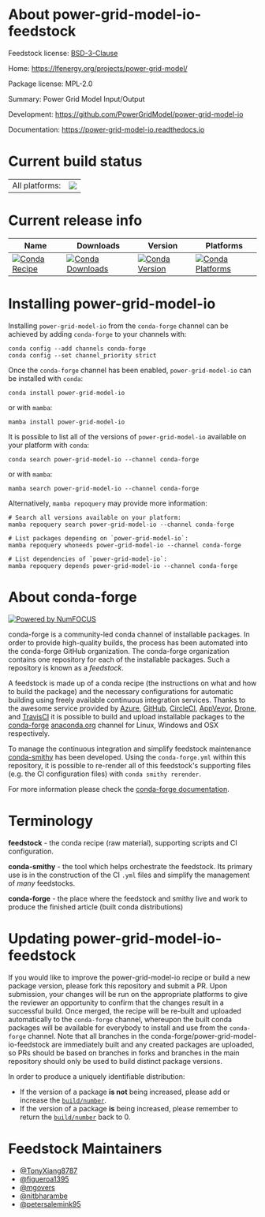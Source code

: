 About power-grid-model-io-feedstock
===================================

Feedstock license: [BSD-3-Clause](https://github.com/conda-forge/power-grid-model-io-feedstock/blob/main/LICENSE.txt)

Home: https://lfenergy.org/projects/power-grid-model/

Package license: MPL-2.0

Summary: Power Grid Model Input/Output

Development: https://github.com/PowerGridModel/power-grid-model-io

Documentation: https://power-grid-model-io.readthedocs.io

Current build status
====================


<table><tr><td>All platforms:</td>
    <td>
      <a href="https://dev.azure.com/conda-forge/feedstock-builds/_build/latest?definitionId=19646&branchName=main">
        <img src="https://dev.azure.com/conda-forge/feedstock-builds/_apis/build/status/power-grid-model-io-feedstock?branchName=main">
      </a>
    </td>
  </tr>
</table>

Current release info
====================

| Name | Downloads | Version | Platforms |
| --- | --- | --- | --- |
| [![Conda Recipe](https://img.shields.io/badge/recipe-power--grid--model--io-green.svg)](https://anaconda.org/conda-forge/power-grid-model-io) | [![Conda Downloads](https://img.shields.io/conda/dn/conda-forge/power-grid-model-io.svg)](https://anaconda.org/conda-forge/power-grid-model-io) | [![Conda Version](https://img.shields.io/conda/vn/conda-forge/power-grid-model-io.svg)](https://anaconda.org/conda-forge/power-grid-model-io) | [![Conda Platforms](https://img.shields.io/conda/pn/conda-forge/power-grid-model-io.svg)](https://anaconda.org/conda-forge/power-grid-model-io) |

Installing power-grid-model-io
==============================

Installing `power-grid-model-io` from the `conda-forge` channel can be achieved by adding `conda-forge` to your channels with:

```
conda config --add channels conda-forge
conda config --set channel_priority strict
```

Once the `conda-forge` channel has been enabled, `power-grid-model-io` can be installed with `conda`:

```
conda install power-grid-model-io
```

or with `mamba`:

```
mamba install power-grid-model-io
```

It is possible to list all of the versions of `power-grid-model-io` available on your platform with `conda`:

```
conda search power-grid-model-io --channel conda-forge
```

or with `mamba`:

```
mamba search power-grid-model-io --channel conda-forge
```

Alternatively, `mamba repoquery` may provide more information:

```
# Search all versions available on your platform:
mamba repoquery search power-grid-model-io --channel conda-forge

# List packages depending on `power-grid-model-io`:
mamba repoquery whoneeds power-grid-model-io --channel conda-forge

# List dependencies of `power-grid-model-io`:
mamba repoquery depends power-grid-model-io --channel conda-forge
```


About conda-forge
=================

[![Powered by
NumFOCUS](https://img.shields.io/badge/powered%20by-NumFOCUS-orange.svg?style=flat&colorA=E1523D&colorB=007D8A)](https://numfocus.org)

conda-forge is a community-led conda channel of installable packages.
In order to provide high-quality builds, the process has been automated into the
conda-forge GitHub organization. The conda-forge organization contains one repository
for each of the installable packages. Such a repository is known as a *feedstock*.

A feedstock is made up of a conda recipe (the instructions on what and how to build
the package) and the necessary configurations for automatic building using freely
available continuous integration services. Thanks to the awesome service provided by
[Azure](https://azure.microsoft.com/en-us/services/devops/), [GitHub](https://github.com/),
[CircleCI](https://circleci.com/), [AppVeyor](https://www.appveyor.com/),
[Drone](https://cloud.drone.io/welcome), and [TravisCI](https://travis-ci.com/)
it is possible to build and upload installable packages to the
[conda-forge](https://anaconda.org/conda-forge) [anaconda.org](https://anaconda.org/)
channel for Linux, Windows and OSX respectively.

To manage the continuous integration and simplify feedstock maintenance
[conda-smithy](https://github.com/conda-forge/conda-smithy) has been developed.
Using the ``conda-forge.yml`` within this repository, it is possible to re-render all of
this feedstock's supporting files (e.g. the CI configuration files) with ``conda smithy rerender``.

For more information please check the [conda-forge documentation](https://conda-forge.org/docs/).

Terminology
===========

**feedstock** - the conda recipe (raw material), supporting scripts and CI configuration.

**conda-smithy** - the tool which helps orchestrate the feedstock.
                   Its primary use is in the construction of the CI ``.yml`` files
                   and simplify the management of *many* feedstocks.

**conda-forge** - the place where the feedstock and smithy live and work to
                  produce the finished article (built conda distributions)


Updating power-grid-model-io-feedstock
======================================

If you would like to improve the power-grid-model-io recipe or build a new
package version, please fork this repository and submit a PR. Upon submission,
your changes will be run on the appropriate platforms to give the reviewer an
opportunity to confirm that the changes result in a successful build. Once
merged, the recipe will be re-built and uploaded automatically to the
`conda-forge` channel, whereupon the built conda packages will be available for
everybody to install and use from the `conda-forge` channel.
Note that all branches in the conda-forge/power-grid-model-io-feedstock are
immediately built and any created packages are uploaded, so PRs should be based
on branches in forks and branches in the main repository should only be used to
build distinct package versions.

In order to produce a uniquely identifiable distribution:
 * If the version of a package **is not** being increased, please add or increase
   the [``build/number``](https://docs.conda.io/projects/conda-build/en/latest/resources/define-metadata.html#build-number-and-string).
 * If the version of a package **is** being increased, please remember to return
   the [``build/number``](https://docs.conda.io/projects/conda-build/en/latest/resources/define-metadata.html#build-number-and-string)
   back to 0.

Feedstock Maintainers
=====================

* [@TonyXiang8787](https://github.com/TonyXiang8787/)
* [@figueroa1395](https://github.com/figueroa1395/)
* [@mgovers](https://github.com/mgovers/)
* [@nitbharambe](https://github.com/nitbharambe/)
* [@petersalemink95](https://github.com/petersalemink95/)

